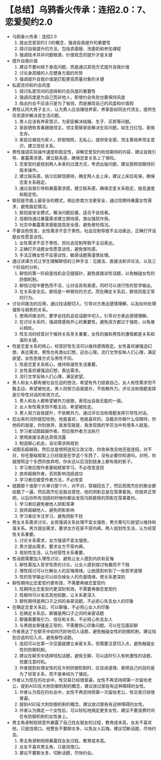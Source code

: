 # 【总结】乌鸦香火传承：连招2.0：7、恋爱契约2.0

-   乌鸦香火传承：连招2.0
    1.  提出恋爱契约2.0的概念，强调自我提升的重要性
    2.  探讨自我提升的方法，包括卖面膜、洗面奶和参加课程
    3.  强调技术并非问题根源，价值观念的提升才是关键
-   提升自我价值
    1.  建议不要纠结于身高问题，而是通过其他方式提升自我价值
    2.  讨论身高矮的人在健身方面的优势
    3.  强调提升自我价值是匹配更高质量对象的关键
-   私密空间和约会风度
    1.  探讨私密空间的选择和约会风度的重要性
    2.  强调风度是为自己而非他人，即使约会失败也要保持风度
    3.  指出约会不应该只是为了省钱，而是展现自己的风度和价值观
-   男性认同大男子主义，认为男人应该赚钱养家，养家臣如同古代领主，提供生存资源并解决其生活问题。
    1.  男人应该有养家意识，为家臣解决结婚、生子、买房等问题。
    2.  家臣牺牲青春跟随领主，领主需替家臣解决生存问题，如生日红包、家族生存。
    3.  家臣应被视为家人，肝胆相照，无私心，提供安全感，领主需培养领主意识，建立信任关系。
-   男性强调实际操作速度和稳定性，讲解恋爱契约和信期待的内容，建议自我引导、暴露需求感、建立联系感，确保恋爱关系上了保险。
    1.  恋爱契约是规划两人未来的过渡方式，考虑出版问题，建议按照信期待的版本操作。
    2.  建立联系感，结沙后聊信期待，确定两人会上床，建议上床后死保，确保恋爱关系稳定。
    3.  通过自我引导和暴露需求感，建立联系感，确保恋爱关系稳定，提高速度和稳定性。
-   联招是市面上最安全的模式，相比弥南方法更安全，通过信期待暴露女性需求，避免尴尬情况。
    1.  联招是安全模式，解决问题前置，适合不自信者。
    2.  信期待通过暴露需求建立期待感，类似强契作用。
    3.  社交中暴露需求感能提高安全感，避免冒险情况。
-   不要谈色性变，女性需求不亚于男性，社会压制导致不主动表达，正确打开话题女性愿意谈性。
    1.  女性需求不亚于男性，但社会压制导致不主动表达。
    2.  正确打开话题女性愿意谈性，避免冒险感。
    3.  手法正确女性不反感谈性，敏感话题需谨慎处理。
-   通过讲课方式让学生理解聊信的三种手法：见接法、直接法和评论法，以及三个阶段的分析。
    1.  聊信的第一阶段是找机会见缝插针，避免直接谈性话题，以免触碰女性的防御机制。
    2.  聊信过程中要色而不淫，让对话具有美感，同时可以进行性的哲学输出。
    3.  在关系安全后，聊信是一种冒险的方式，而在确定关系后，聊信则是正常的行为。
-   讨论间接法的应用，通过找话题切入，引导对方表达感情理解，以及如何处理强势与弱势的关系。
    1.  使用间接法时，要学会找机会往话题中切入，引导对方表达感情理解。
    2.  在讨论关系时，强调情感和开心的重要性，避免双方都过于强势，以免难以相处。
    3.  性生活的经营对于维持关系至关重要，女性的骚和男性的激情都是关系和谐的关键。
-   性是恋爱关系的核心，经营好性生活可以维持感情稳定。女性喜欢被强迫幻想，表达需求。男性也有类似幻想，迎合心理。流行文学反映人们心理，满足欲望。女性思维方式与男性不同。 
    1.  性是恋爱关系核心，维持和谐性生活重要。
    2.  女性喜欢被强迫幻想，表达需求。
    3.  流行文学反映人们心理，满足欲望。
-   男人和女人都有被社会压迫的想法，希望有外力拯救自己。女人有性需求但不敢主动，希望被抢走。男人则努力自我提升，不依赖外力。评论法和借题发挥是引导性对话的有效方式。
    1.  男人和女人都希望被外力拯救，表现出自我无能的一面。
    2.  女人有性需求但不敢主动，希望被抢走。
    3.  男人努力自我提升，不依赖外力，通过评论法和借题发挥引导性对话。
-   怼出来的词你就怼给他，他是喜欢，他是喜欢的，没截杀你做什么信期待，你他妈的就是，你别放弃，我发现就是，我发现我的学员当中有很多人就是。
    1.  学习者试图超越作者，但应按作者方法执行
    2.  使用直接法表达真情流露
    3.  制造聊心机会，谈论需求和规划
-   试图去超越我，然后总是想把连招又改又改，你改来改去他还是连招，对不对，你在基础框架上已经就是在学这个东西了，没有必要你知道吗，对吧，你就按照这个东西你放弃吧，你永远以后泡到妞身上都有我的影子。
    1.  学习者应按作者基础框架学习，不必改变连招
    2.  放弃超越作者，否则影响泡妞成功
    3.  学习者应接受作者方法，不必改变
-   就跟那个谁那个片审讨那个片，对不对，穿越回去了，然后把周杰伦的歌全都给瓢了一遍，然后周杰伦说我总感觉，他的阴影总是在笼罩着我，你放弃正常吧，以后你所有泡妞的时候你都会发现乌鸦救赎的阴影在笼罩着你。
    1.  学习者应避免被他人阴影笼罩
    2.  放弃超越他人，避免阴影影响
    3.  学习者应专注学习，避免阴影干扰
-   男女关系需求讨论，女孩强调关系处理不宜太强势，男方需勾引欲望以维持和谐关系。男方提出需求，要求女方在家不穿内裤。两人规划性生活，认为经营性关系重要。
    1.  讨论关系需求，女方强调不宜太强势。
    2.  男方提出需求，要求女方不穿内裤。
    3.  规划性生活，认为经营性关系重要。
-   性话题需要加入理性讨论，避免让女人感到内疚和反悔
    1.  聊性需加入哲学性质的讨论，让女人感到探讨有趣而不下贱
    2.  理性探讨可以化解女人的反悔情绪，让她感到听到了一些哲学道理
    3.  性的哲学输出可以综合掉女人的负面情绪，使关系更深刻
-   聊性期待比恋爱契约更有效，不需要再做恋爱契约
    1.  性期待比恋爱契约更深刻有效，不需要再做恋爱契约
    2.  性期待可以省去其他招数，让关系更深入
    3.  聊性期待是两口子之间的亲密话题，不必担心失去女人的印象
-   在确定恋爱关系后，可以聊骚，不必担心女人的印象
    1.  在确定关系后，聊骚是两口子之间的亲密话题
    2.  聊骚需要吸引力、信任和关系，不必担心失去女人
    3.  与男朋友聊骚是正常的，不需要担心印象问题，可以在见面前聊
-   作者表达了在聊天中如何巧妙地切入话题，避免触碰女性的防御机制，建议找到合适的切入点，避免聊性话题。
    1.  连招可以在第一次见面就建立亲密关系，但需要注意切入点，避免触碰女性的防御机制。
    2.  建议在聊天中选择轻松话题，避免无聊，可以适时引入有刺激性的话题，但要注意时机。
    3.  作者提到处理女性的反大附防御机制时，应该讲道理，表明自己的目的是为了经营关系，而不是单纯为了骚扰。
-   作者认为现在的社会中，性交易已经很普遍，女性不再坚持把第一次留给老公，提到ASD反大附防御机制的概念，建议放过那些有这种障碍的女性。
    1.  作者认为现在的社会中，女性不再坚持把第一次留给老公，性交易已经很普遍。
    2.  提到ASD反大附防御机制的概念，建议放过那些有这种障碍的女性。
    3.  作者认为搞定一个女性后，可以轻松地搞定更多女性，建议不要浪费时间在有防御机制的女性身上。
-   男主角录制视频意外暴露了自己找女朋友的过程，教育成本高，女友不喜欢他，只是找借口。他警告不要聊太多，以免女人后悔，建议切断话题，尽快约会。
    1.  男主角录制视频暴露找女友过程，教育成本高。
    2.  女友不喜欢男主角，只是找借口。
    3.  建议不要聊太多，切断话题，尽快约会。